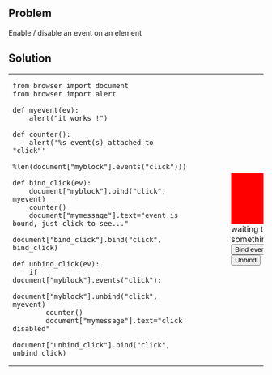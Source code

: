 Problem
-------

Enable / disable an event on an element


Solution
--------


<table>
<tr>
<td>

```exec_on_load
from browser import document
from browser import alert

def myevent(ev):
    alert("it works !")

def counter():
    alert('%s event(s) attached to "click"'
        %len(document["myblock"].events("click")))

def bind_click(ev):
    document["myblock"].bind("click", myevent)
    counter()
    document["mymessage"].text="event is bound, just click to see..."

document["bind_click"].bind("click", bind_click)

def unbind_click(ev):
    if document["myblock"].events("click"):
        document["myblock"].unbind("click", myevent)
        counter()
        document["mymessage"].text="click disabled"

document["unbind_click"].bind("click", unbind_click)
```
</td>

<td style="padding-left:5em;">
<div id="myblock" style="width:100px; height:100px; background:red"></div>
<span id="mymessage">waiting to do something</span>
<div><button id="bind_click">Bind event</button>
<button id="unbind_click">Unbind</button>
</td>

</table>